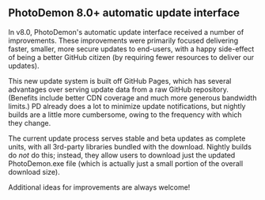 ## PhotoDemon 8.0+ automatic update interface

In v8.0, PhotoDemon's automatic update interface received a number of improvements.  These improvements were primarily focused delivering faster, smaller, more secure updates to end-users, with a happy side-effect of being a better GitHub citizen (by requiring fewer resources to deliver our updates).

This new update system is built off GitHub Pages, which has several advantages over serving update data from a raw GitHub repository.  (Benefits include better CDN coverage and much more generous bandwidth limits.)  PD already does a lot to minimize update notifications, but nightly builds are a little more cumbersome, owing to the frequency with which they change.

The current update process serves stable and beta updates as complete units, with all 3rd-party libraries bundled with the download.  Nightly builds do *not* do this; instead, they allow users to download just the updated PhotoDemon.exe file (which is actually just a small portion of the overall download size).

Additional ideas for improvements are always welcome!
